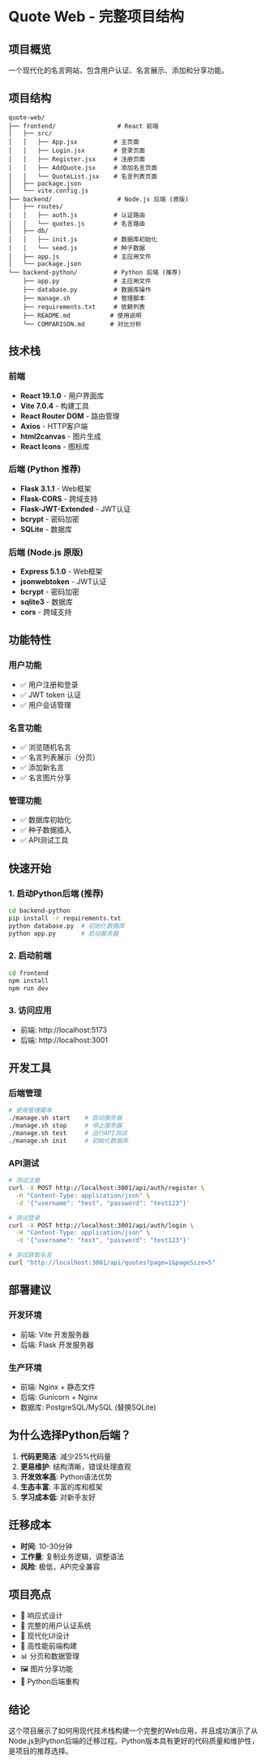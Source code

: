 # Quote Web - 完整项目结构

## 项目概览
一个现代化的名言网站，包含用户认证、名言展示、添加和分享功能。

## 项目结构
```
quote-web/
├── frontend/                 # React 前端
│   ├── src/
│   │   ├── App.jsx          # 主页面
│   │   ├── Login.jsx        # 登录页面
│   │   ├── Register.jsx     # 注册页面
│   │   ├── AddQuote.jsx     # 添加名言页面
│   │   └── QuoteList.jsx    # 名言列表页面
│   ├── package.json
│   └── vite.config.js
├── backend/                  # Node.js 后端 (原版)
│   ├── routes/
│   │   ├── auth.js          # 认证路由
│   │   └── quotes.js        # 名言路由
│   ├── db/
│   │   ├── init.js          # 数据库初始化
│   │   └── seed.js          # 种子数据
│   ├── app.js               # 主应用文件
│   └── package.json
└── backend-python/          # Python 后端 (推荐)
    ├── app.py               # 主应用文件
    ├── database.py          # 数据库操作
    ├── manage.sh            # 管理脚本
    ├── requirements.txt     # 依赖列表
    ├── README.md           # 使用说明
    └── COMPARISON.md       # 对比分析
```

## 技术栈

### 前端
- **React 19.1.0** - 用户界面库
- **Vite 7.0.4** - 构建工具
- **React Router DOM** - 路由管理
- **Axios** - HTTP客户端
- **html2canvas** - 图片生成
- **React Icons** - 图标库

### 后端 (Python 推荐)
- **Flask 3.1.1** - Web框架
- **Flask-CORS** - 跨域支持
- **Flask-JWT-Extended** - JWT认证
- **bcrypt** - 密码加密
- **SQLite** - 数据库

### 后端 (Node.js 原版)
- **Express 5.1.0** - Web框架
- **jsonwebtoken** - JWT认证
- **bcrypt** - 密码加密
- **sqlite3** - 数据库
- **cors** - 跨域支持

## 功能特性

### 用户功能
- ✅ 用户注册和登录
- ✅ JWT token 认证
- ✅ 用户会话管理

### 名言功能
- ✅ 浏览随机名言
- ✅ 名言列表展示（分页）
- ✅ 添加新名言
- ✅ 名言图片分享

### 管理功能
- ✅ 数据库初始化
- ✅ 种子数据插入
- ✅ API测试工具

## 快速开始

### 1. 启动Python后端 (推荐)
```bash
cd backend-python
pip install -r requirements.txt
python database.py  # 初始化数据库
python app.py       # 启动服务器
```

### 2. 启动前端
```bash
cd frontend
npm install
npm run dev
```

### 3. 访问应用
- 前端: http://localhost:5173
- 后端: http://localhost:3001

## 开发工具

### 后端管理
```bash
# 使用管理脚本
./manage.sh start    # 启动服务器
./manage.sh stop     # 停止服务器
./manage.sh test     # 运行API测试
./manage.sh init     # 初始化数据库
```

### API测试
```bash
# 测试注册
curl -X POST http://localhost:3001/api/auth/register \
  -H "Content-Type: application/json" \
  -d '{"username": "test", "password": "test123"}'

# 测试登录
curl -X POST http://localhost:3001/api/auth/login \
  -H "Content-Type: application/json" \
  -d '{"username": "test", "password": "test123"}'

# 测试获取名言
curl "http://localhost:3001/api/quotes?page=1&pageSize=5"
```

## 部署建议

### 开发环境
- 前端: Vite 开发服务器
- 后端: Flask 开发服务器

### 生产环境
- 前端: Nginx + 静态文件
- 后端: Gunicorn + Nginx
- 数据库: PostgreSQL/MySQL (替换SQLite)

## 为什么选择Python后端？

1. **代码更简洁**: 减少25%代码量
2. **更易维护**: 结构清晰，错误处理直观
3. **开发效率高**: Python语法优势
4. **生态丰富**: 丰富的库和框架
5. **学习成本低**: 对新手友好

## 迁移成本
- **时间**: 10-30分钟
- **工作量**: 复制业务逻辑，调整语法
- **风险**: 极低，API完全兼容

## 项目亮点
- 📱 响应式设计
- 🔐 完整的用户认证系统
- 🎨 现代化UI设计
- 🚀 高性能前端构建
- 📊 分页和数据管理
- 🖼️ 图片分享功能
- 🐍 Python后端重构

## 结论
这个项目展示了如何用现代技术栈构建一个完整的Web应用，并且成功演示了从Node.js到Python后端的迁移过程。Python版本具有更好的代码质量和维护性，是项目的推荐选择。
